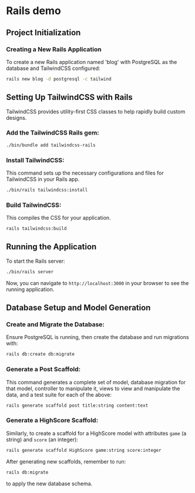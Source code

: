 # Rails demo

## Project Initialization

### Creating a New Rails Application

To create a new Rails application named 'blog' with PostgreSQL as the database and TailwindCSS configured:
```bash
rails new blog -d postgresql -c tailwind
```

## Setting Up TailwindCSS with Rails

TailwindCSS provides utility-first CSS classes to help rapidly build custom designs.

### Add the TailwindCSS Rails gem:

```bash
./bin/bundle add tailwindcss-rails
```

### Install TailwindCSS:

This command sets up the necessary configurations and files for TailwindCSS in your Rails app.
```bash
./bin/rails tailwindcss:install
```

### Build TailwindCSS:

This compiles the CSS for your application.
```bash
rails tailwindcss:build
```

## Running the Application

To start the Rails server:
```bash
./bin/rails server
```

Now, you can navigate to `http://localhost:3000` in your browser to see the running application.

## Database Setup and Model Generation

### Create and Migrate the Database:

Ensure PostgreSQL is running, then create the database and run migrations with:
```bash
rails db:create db:migrate
```

### Generate a Post Scaffold:

This command generates a complete set of model, database migration for that model, controller to manipulate it, views to view and manipulate the data, and a test suite for each of the above:
```bash
rails generate scaffold post title:string content:text
```

### Generate a HighScore Scaffold:

Similarly, to create a scaffold for a HighScore model with attributes `game` (a string) and `score` (an integer):
```bash
rails generate scaffold HighScore game:string score:integer
```

After generating new scaffolds, remember to run:
```bash
rails db:migrate
```
to apply the new database schema.